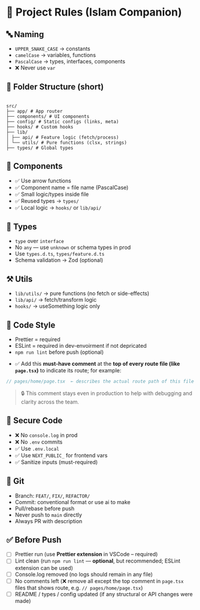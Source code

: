 # 🧾 Project Rules (Islam Companion)

## 🔤 Naming

- `UPPER_SNAKE_CASE` → constants
- `camelCase` → variables, functions
- `PascalCase` → types, interfaces, components
- ❌ Never use `var`

## 📁 Folder Structure (short)

```

src/
├── app/ # App router
├── components/ # UI components
├── config/ # Static configs (links, meta)
├── hooks/ # Custom hooks
├── lib/
│ ├── api/ # Feature logic (fetch/process)
│ └── utils/ # Pure functions (clsx, strings)
├── types/ # Global types

```

## 📐 Components

- ✅ Use arrow functions
- ✅ Component name = file name (PascalCase)
- ✅ Small logic/types inside file
- ✅ Reused types → `types/`
- ✅ Local logic → `hooks/` or `lib/api/`

## 🧠 Types

- `type` over `interface`
- No `any` — use `unknown` or schema types in prod
- Use `types.d.ts`, `types/feature.d.ts`
- Schema validation → Zod (optional)

## ⚒️ Utils

- `lib/utils/` → pure functions (no fetch or side-effects)
- `lib/api/` → fetch/transform logic
- `hooks/` → useSomething logic only

## 🧼 Code Style

- Prettier = required
- ESLint = required in dev-envoirment if not depricated
- `npm run lint` before push (optional)

* ✅ Add this **must-have comment** at the **top of every route file (like `page.tsx`)** to indicate its route; for example:

```ts
// pages/home/page.tsx  ← describes the actual route path of this file
```

> 🔒 This comment stays even in production to help with debugging and clarity across the team.

## 🔐 Secure Code

- ❌ No `console.log` in prod
- ❌ No `.env` commits
- ✅ Use `.env.local`
- ✅ Use `NEXT_PUBLIC_` for frontend vars
- ✅ Sanitize inputs (must-required)

## 🧪 Git

- Branch: `FEAT/`, `FIX/`, `REFACTOR/`
- Commit: conventional format or use ai to make
- Pull/rebase before push
- Never push to `main` directly
- Always PR with description

## ✅ Before Push

- [ ] Prettier run (use **Prettier extension** in VSCode – required)
- [ ] Lint clean (run `npm run lint` — **optional**, but recommended; ESLint extension can be used)
- [ ] Console.log removed (no logs should remain in any file)
- [ ] No comments left (❌ remove all except the top comment in `page.tsx` files that shows route, e.g. `// pages/home/page.tsx`)
- [ ] README / types / config updated (if any structural or API changes were made)

```

```
